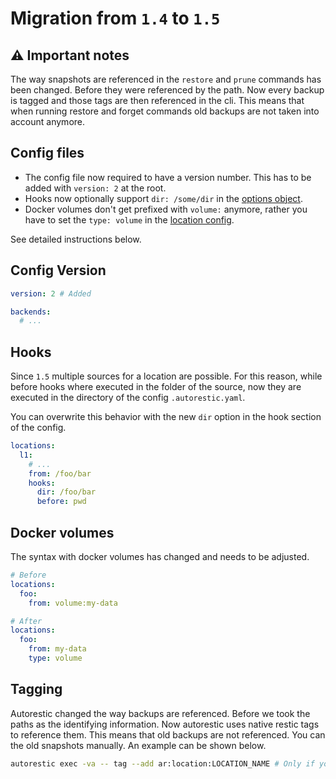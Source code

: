 # Migration from `1.4` to `1.5`

## ⚠️ Important notes

The way snapshots are referenced in the `restore` and `prune` commands has been changed. Before they were referenced by the path. Now every backup is tagged and those tags are then referenced in the cli. This means that when running restore and forget commands old backups are not taken into account anymore.

## Config files

- The config file now required to have a version number. This has to be added with `version: 2` at the root.
- Hooks now optionally support `dir: /some/dir` in the [options object](https://pkg.go.dev/github.com/cupcakearmy/autorestic/internal#Hooks).
- Docker volumes don't get prefixed with `volume:` anymore, rather you have to set the `type: volume` in the [location config](https://pkg.go.dev/github.com/cupcakearmy/autorestic/internal#Hooks).

See detailed instructions below.

## Config Version

```yaml
version: 2 # Added

backends:
  # ...
```

## Hooks

Since `1.5` multiple sources for a location are possible.
For this reason, while before hooks where executed in the folder of the source, now they are executed in the directory of the config `.autorestic.yaml`.

You can overwrite this behavior with the new `dir` option in the hook section of the config.

```yaml
locations:
  l1:
    # ...
    from: /foo/bar
    hooks:
      dir: /foo/bar
      before: pwd
```

## Docker volumes

The syntax with docker volumes has changed and needs to be adjusted.

```yaml
# Before
locations:
  foo:
    from: volume:my-data
```

```yaml
# After
locations:
  foo:
    from: my-data
    type: volume
```

## Tagging

Autorestic changed the way backups are referenced. Before we took the paths as the identifying information. Now autorestic uses native restic tags to reference them. This means that old backups are not referenced. You can the old snapshots manually. An example can be shown below.

```bash
autorestic exec -va -- tag --add ar:location:LOCATION_NAME # Only if you have only one location
```
